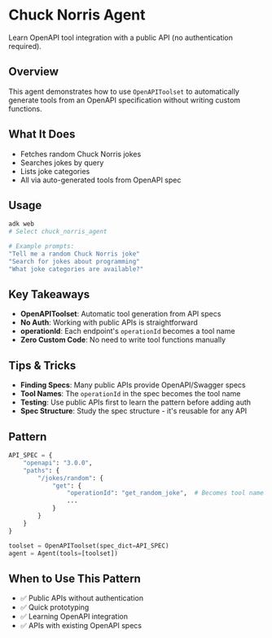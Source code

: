 # Chuck Norris Agent

Learn OpenAPI tool integration with a public API (no authentication required).

## Overview

This agent demonstrates how to use `OpenAPIToolset` to automatically generate tools from an OpenAPI specification without writing custom functions.

## What It Does

- Fetches random Chuck Norris jokes
- Searches jokes by query
- Lists joke categories
- All via auto-generated tools from OpenAPI spec

## Usage

```bash
adk web
# Select chuck_norris_agent

# Example prompts:
"Tell me a random Chuck Norris joke"
"Search for jokes about programming"
"What joke categories are available?"
```

## Key Takeaways

- **OpenAPIToolset**: Automatic tool generation from API specs
- **No Auth**: Working with public APIs is straightforward
- **operationId**: Each endpoint's `operationId` becomes a tool name
- **Zero Custom Code**: No need to write tool functions manually

## Tips & Tricks

- **Finding Specs**: Many public APIs provide OpenAPI/Swagger specs
- **Tool Names**: The `operationId` in the spec becomes the tool name
- **Testing**: Use public APIs first to learn the pattern before adding auth
- **Spec Structure**: Study the spec structure - it's reusable for any API

## Pattern

```python
API_SPEC = {
    "openapi": "3.0.0",
    "paths": {
        "/jokes/random": {
            "get": {
                "operationId": "get_random_joke",  # Becomes tool name
                ...
            }
        }
    }
}

toolset = OpenAPIToolset(spec_dict=API_SPEC)
agent = Agent(tools=[toolset])
```

## When to Use This Pattern

- ✅ Public APIs without authentication
- ✅ Quick prototyping
- ✅ Learning OpenAPI integration
- ✅ APIs with existing OpenAPI specs
